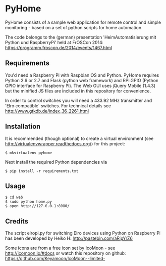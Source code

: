 PyHome
======

PyHome consists of a sample web application for remote control and simple monitoring - based on a set of python scripts for home automation. 

The code belongs to the (german) presentation 'HeimAutomatisierung mit Python und RaspberryPi' held at FrOSCon 2014:
https://programm.froscon.de/2014/events/1467.html

Requirements
------------

You'd need a Raspberry Pi with Raspbian OS and Python. PyHome requires Python 2.6 or 2.7 and Flask (python web framework) and RPi.GPIO (Python GPIO interface for Raspberry Pi). The Web GUI uses jQuery Mobile (1.4.3) but the minified JS files are included in this repository for convenience.


In order to control switches you will need a 433.92 MHz transmitter and 'Elro compatible' switches.
For technical details see http://www.gtkdb.de/index_36_2261.html

Installation
------------

It is recommended (though optional) to create a virtual environment (see http://virtualenvwrapper.readthedocs.org/) for this project:

    $ mkvirtualenv pyhome

Next install the required Python dependencies via

    $ pip install -r requirements.txt 

Usage
-----

    $ cd web
    $ sudo python home.py 
    $ open http://127.0.0.1:8080/

Credits
-------

The script elropi.py for switching Elro devices using Python on Raspberry Pi has been developed by Heiko H: http://pastebin.com/aRipYrZ6


Some icons are from a free icon set by IcoMoon - see http://icomoon.io/#docs or watch this repository on github:
https://github.com/Keyamoon/IcoMoon--limited-
